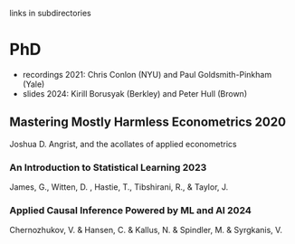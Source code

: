 links in subdirectories

# PhD 
- recordings 2021: Chris Conlon (NYU) and Paul Goldsmith-Pinkham (Yale)
- slides 2024: Kirill Borusyak (Berkley) and Peter Hull (Brown)

## Mastering Mostly Harmless Econometrics 2020
Joshua D. Angrist, and the acollates of applied econometrics

### An Introduction to Statistical Learning 2023
James, G., Witten, D. , Hastie, T., Tibshirani, R., & Taylor, J.

### Applied Causal Inference Powered by ML and AI 2024
Chernozhukov, V. & Hansen, C. & Kallus, N. & Spindler, M. & Syrgkanis, V.

  


